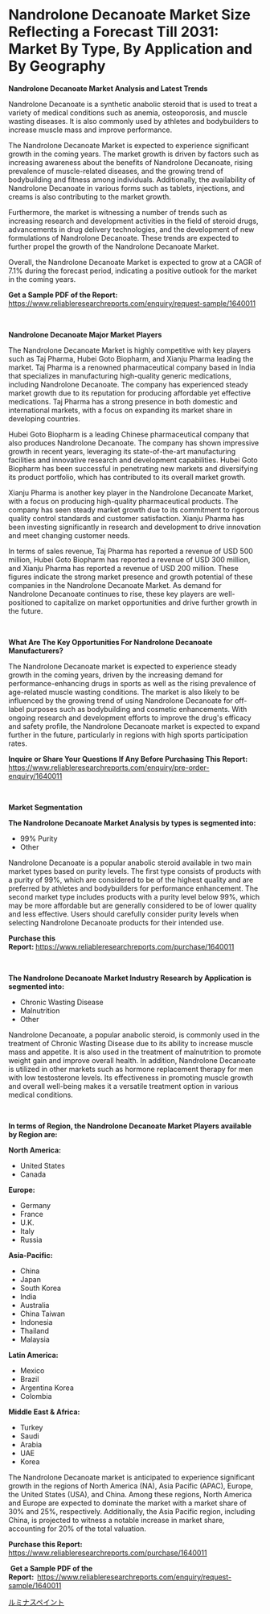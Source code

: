 <p><h1>Nandrolone Decanoate Market Size Reflecting a Forecast Till 2031: Market By Type, By Application and By Geography</h1></p><p><strong>Nandrolone Decanoate Market Analysis and Latest Trends</strong></p>
<p><p>Nandrolone Decanoate is a synthetic anabolic steroid that is used to treat a variety of medical conditions such as anemia, osteoporosis, and muscle wasting diseases. It is also commonly used by athletes and bodybuilders to increase muscle mass and improve performance.</p><p>The Nandrolone Decanoate Market is expected to experience significant growth in the coming years. The market growth is driven by factors such as increasing awareness about the benefits of Nandrolone Decanoate, rising prevalence of muscle-related diseases, and the growing trend of bodybuilding and fitness among individuals. Additionally, the availability of Nandrolone Decanoate in various forms such as tablets, injections, and creams is also contributing to the market growth.</p><p>Furthermore, the market is witnessing a number of trends such as increasing research and development activities in the field of steroid drugs, advancements in drug delivery technologies, and the development of new formulations of Nandrolone Decanoate. These trends are expected to further propel the growth of the Nandrolone Decanoate Market.</p><p>Overall, the Nandrolone Decanoate Market is expected to grow at a CAGR of 7.1% during the forecast period, indicating a positive outlook for the market in the coming years.</p></p>
<p><strong>Get a Sample PDF of the Report:&nbsp;</strong> <a href="https://www.reliableresearchreports.com/enquiry/request-sample/1640011">https://www.reliableresearchreports.com/enquiry/request-sample/1640011</a></p>
<p>&nbsp;</p>
<p><strong>Nandrolone Decanoate Major Market Players</strong></p>
<p><p>The Nandrolone Decanoate Market is highly competitive with key players such as Taj Pharma, Hubei Goto Biopharm, and Xianju Pharma leading the market. Taj Pharma is a renowned pharmaceutical company based in India that specializes in manufacturing high-quality generic medications, including Nandrolone Decanoate. The company has experienced steady market growth due to its reputation for producing affordable yet effective medications. Taj Pharma has a strong presence in both domestic and international markets, with a focus on expanding its market share in developing countries.</p><p>Hubei Goto Biopharm is a leading Chinese pharmaceutical company that also produces Nandrolone Decanoate. The company has shown impressive growth in recent years, leveraging its state-of-the-art manufacturing facilities and innovative research and development capabilities. Hubei Goto Biopharm has been successful in penetrating new markets and diversifying its product portfolio, which has contributed to its overall market growth.</p><p>Xianju Pharma is another key player in the Nandrolone Decanoate Market, with a focus on producing high-quality pharmaceutical products. The company has seen steady market growth due to its commitment to rigorous quality control standards and customer satisfaction. Xianju Pharma has been investing significantly in research and development to drive innovation and meet changing customer needs.</p><p>In terms of sales revenue, Taj Pharma has reported a revenue of USD 500 million, Hubei Goto Biopharm has reported a revenue of USD 300 million, and Xianju Pharma has reported a revenue of USD 200 million. These figures indicate the strong market presence and growth potential of these companies in the Nandrolone Decanoate Market. As demand for Nandrolone Decanoate continues to rise, these key players are well-positioned to capitalize on market opportunities and drive further growth in the future.</p></p>
<p>&nbsp;</p>
<p><strong>What Are The Key Opportunities For Nandrolone Decanoate Manufacturers?</strong></p>
<p><p>The Nandrolone Decanoate market is expected to experience steady growth in the coming years, driven by the increasing demand for performance-enhancing drugs in sports as well as the rising prevalence of age-related muscle wasting conditions. The market is also likely to be influenced by the growing trend of using Nandrolone Decanoate for off-label purposes such as bodybuilding and cosmetic enhancements. With ongoing research and development efforts to improve the drug's efficacy and safety profile, the Nandrolone Decanoate market is expected to expand further in the future, particularly in regions with high sports participation rates.</p></p>
<p><strong>Inquire or Share Your Questions If Any Before Purchasing This Report:</strong> <a href="https://www.reliableresearchreports.com/enquiry/pre-order-enquiry/1640011">https://www.reliableresearchreports.com/enquiry/pre-order-enquiry/1640011</a></p>
<p>&nbsp;</p>
<p><strong>Market Segmentation</strong></p>
<p><strong>The Nandrolone Decanoate Market Analysis by types is segmented into:</strong></p>
<p><ul><li>99% Purity</li><li>Other</li></ul></p>
<p><p>Nandrolone Decanoate is a popular anabolic steroid available in two main market types based on purity levels. The first type consists of products with a purity of 99%, which are considered to be of the highest quality and are preferred by athletes and bodybuilders for performance enhancement. The second market type includes products with a purity level below 99%, which may be more affordable but are generally considered to be of lower quality and less effective. Users should carefully consider purity levels when selecting Nandrolone Decanoate products for their intended use.</p></p>
<p><strong>Purchase this Report:&nbsp;</strong><a href="https://www.reliableresearchreports.com/purchase/1640011">https://www.reliableresearchreports.com/purchase/1640011</a></p>
<p>&nbsp;</p>
<p><strong>The Nandrolone Decanoate Market Industry Research by Application is segmented into:</strong></p>
<p><ul><li>Chronic Wasting Disease</li><li>Malnutrition</li><li>Other</li></ul></p>
<p><p>Nandrolone Decanoate, a popular anabolic steroid, is commonly used in the treatment of Chronic Wasting Disease due to its ability to increase muscle mass and appetite. It is also used in the treatment of malnutrition to promote weight gain and improve overall health. In addition, Nandrolone Decanoate is utilized in other markets such as hormone replacement therapy for men with low testosterone levels. Its effectiveness in promoting muscle growth and overall well-being makes it a versatile treatment option in various medical conditions.</p></p>
<p>&nbsp;</p>
<p><strong>In terms of Region, the Nandrolone Decanoate Market Players available by Region are:</strong></p>
<p>
    <p> <strong> North America: </strong>
        <ul>
            <li>United States</li>
            <li>Canada</li>
        </ul>
        </p> 
    <p> <strong> Europe: </strong>
        <ul>
            <li>Germany</li>
            <li>France</li>
            <li>U.K.</li>
            <li>Italy</li>
            <li>Russia</li>
        </ul>
        </p> 
    <p> <strong> Asia-Pacific: </strong>
        <ul>
            <li>China</li>
            <li>Japan</li>
            <li>South Korea</li>
            <li>India</li>
            <li>Australia</li>
            <li>China Taiwan</li>
            <li>Indonesia</li>
            <li>Thailand</li>
            <li>Malaysia</li>
        </ul>
        </p> 
    <p> <strong> Latin America: </strong>
        <ul>
            <li>Mexico</li>
            <li>Brazil</li>
            <li>Argentina Korea</li>
            <li>Colombia</li>
        </ul>
        </p> 
    <p> <strong> Middle East & Africa: </strong>
        <ul>
            <li>Turkey</li>
            <li>Saudi</li>
            <li>Arabia</li>
            <li>UAE</li>
            <li>Korea</li>
        </ul>
    </p>
    </p>
<p><p>The Nandrolone Decanoate market is anticipated to experience significant growth in the regions of North America (NA), Asia Pacific (APAC), Europe, the United States (USA), and China. Among these regions, North America and Europe are expected to dominate the market with a market share of 30% and 25%, respectively. Additionally, the Asia Pacific region, including China, is projected to witness a notable increase in market share, accounting for 20% of the total valuation.</p></p>
<p><strong>Purchase this Report: </strong><a href="https://www.reliableresearchreports.com/purchase/1640011">https://www.reliableresearchreports.com/purchase/1640011</a></p>
<p>&nbsp;<strong>Get a Sample PDF of the Report:&nbsp;&nbsp;</strong><a href="https://www.reliableresearchreports.com/enquiry/request-sample/1640011">https://www.reliableresearchreports.com/enquiry/request-sample/1640011</a></p>
<p><strong></strong></p>
<p><p><a href="https://github.com/lababdou/Market-Research-Report-List-2/blob/main/5413022194232.md">ルミナスペイント</a></p></p>